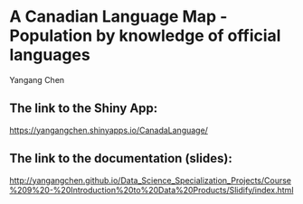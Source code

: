 # A Canadian Language Map - Population by knowledge of official languages
Yangang Chen

## The link to the Shiny App:
https://yangangchen.shinyapps.io/CanadaLanguage/

## The link to the documentation (slides):
http://yangangchen.github.io/Data_Science_Specialization_Projects/Course%209%20-%20Introduction%20to%20Data%20Products/Slidify/index.html
